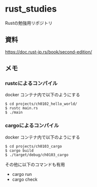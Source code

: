 # rust_studies

Rustの勉強用リポジトリ

## 資料

https://doc.rust-jp.rs/book/second-edition/

## メモ

### rustcによるコンパイル

docker コンテナ内で以下のようにする

```
$ cd projects/ch0102_hello_world/
$ rustc main.rs
$ ./main
```

### cargoによるコンパイル

docker コンテナ内で以下のようにする

```
$ cd projects/ch0103_cargo
$ cargo build
$ ./target/debug/ch0103_cargo
```

その他に以下のコマンドも有用

* cargo run
* cargo check
